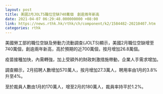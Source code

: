 ```yaml
---
layout: post
title: 美國2月JOLTS職位空缺740萬個　創逾兩年新高
date: 2021-04-07 06:29:48.000000000 +08:00
link: https://news.rthk.hk/rthk/ch/component/k2/1584482-20210407.htm
categories: rthk
---
```


美國勞工部的職位空缺及勞動力流動調查(JOLTS)顯示，美國2月職位空缺增至740萬個，創逾兩年新高，高於預期的近700萬個，按月增加26.8萬個。

疫苗接種加快，內需轉強，加上受額外的財政刺激措施帶動，企業人手需求增加。

調查顯示，2月招聘人數增加570萬人，按月增加27.3萬人，聘用率由1月的3.8%升至4%。

至於裁員人數由1月的170萬人，增至2月的180萬人，裁員率持平於1.2%。
